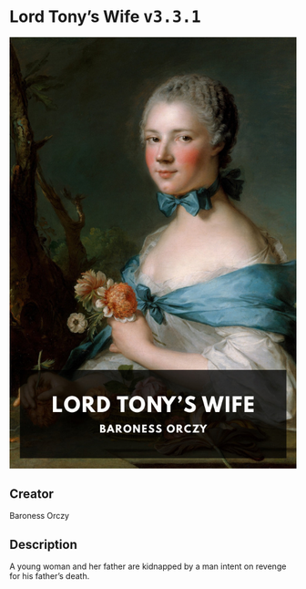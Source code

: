 
# Lord Tony’s Wife <kbd>v3.3.1</kbd>

<center>
  <img src="./cover-1024.jpg"/>
</center>

## Creator
Baroness Orczy

## Description
A young woman and her father are kidnapped by a man intent on revenge for his father’s death.
